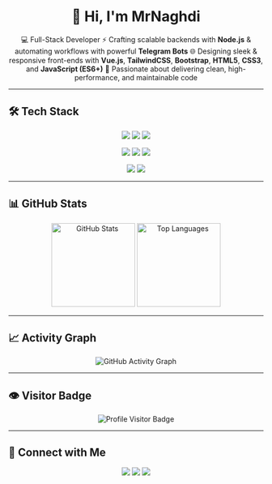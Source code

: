 <h1 align="center">👋 Hi, I'm MrNaghdi</h1>

<p align="center">
  💻 Full-Stack Developer 
  ⚡ Crafting scalable backends with <b>Node.js</b> & automating workflows with powerful <b>Telegram Bots</b>  
  🌐 Designing sleek & responsive front-ends with <b>Vue.js</b>, <b>TailwindCSS</b>, <b>Bootstrap</b>, <b>HTML5</b>, <b>CSS3</b>, and <b>JavaScript (ES6+)</b>  
  🚀 Passionate about delivering clean, high-performance, and maintainable code  
</p>

---

## 🛠️ Tech Stack

<p align="center">
  <!-- ردیف ۱ -->
  <img src="https://img.shields.io/badge/Node.js-339933?style=for-the-badge&logo=node.js&logoColor=white"/>
  <img src="https://img.shields.io/badge/Vue.js-35495E?style=for-the-badge&logo=vue.js&logoColor=4FC08D"/>
  <img src="https://img.shields.io/badge/JavaScript-F7DF1E?style=for-the-badge&logo=javascript&logoColor=black"/>
</p>

<p align="center">
  <!-- ردیف ۲ -->
  <img src="https://img.shields.io/badge/HTML5-E34F26?style=for-the-badge&logo=html5&logoColor=white"/>
  <img src="https://img.shields.io/badge/CSS3-1572B6?style=for-the-badge&logo=css3&logoColor=white"/>
  <img src="https://img.shields.io/badge/TailwindCSS-06B6D4?style=for-the-badge&logo=tailwind-css&logoColor=white"/>
</p>

<p align="center">
  <!-- ردیف ۳ -->
  <img src="https://img.shields.io/badge/Bootstrap-7952B3?style=for-the-badge&logo=bootstrap&logoColor=white"/>
  <img src="https://img.shields.io/badge/Telegram-0088CC?style=for-the-badge&logo=telegram&logoColor=white"/>
</p>


---

## 📊 GitHub Stats

<p align="center">
  <img src="https://github-readme-stats.vercel.app/api?username=MrNaghdi&show_icons=true&theme=radical&hide_title=true" alt="GitHub Stats" height="165"/>
  <img src="https://github-readme-stats.vercel.app/api/top-langs/?username=MrNaghdi&layout=compact&theme=radical" alt="Top Languages" height="165"/>
</p>

---

## 📈 Activity Graph

<p align="center">
  <img src="https://activity-graph.herokuapp.com/graph?username=MrNaghdi&theme=react-dark" alt="GitHub Activity Graph"/>
</p>

---

## 👁️ Visitor Badge

<p align="center">
  <img src="https://visitor-badge.laobi.icu/badge?page_id=MrNaghdi.MrNaghdi" alt="Profile Visitor Badge"/>
</p>

---

## 🤝 Connect with Me

<p align="center">
  <a href="https://github.com/MrNaghdi"><img src="https://img.shields.io/badge/GitHub-000?style=for-the-badge&logo=github&logoColor=white"/></a>
  <a href="https://t.me/MrNaghdi"><img src="https://img.shields.io/badge/Telegram-0088CC?style=for-the-badge&logo=telegram&logoColor=white"/></a>
  <a href="mailto:MrNaghdi8@gmail.com"><img src="https://img.shields.io/badge/Email-D14836?style=for-the-badge&logo=gmail&logoColor=white"/></a>
</p>
